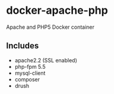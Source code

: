 # docker-apache-php
Apache and PHP5 Docker container

## Includes

- apache2.2 (SSL enabled)
- php-fpm 5.5
- mysql-client
- composer
- drush
